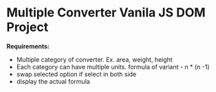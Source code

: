 # Multiple Converter Vanila JS DOM Project

**Requirements:**
-   Multiple category of converter. Ex. area, weight, height
-   Each category can have multiple units. formula of variant - n \* (n -1)
-   swap selected option if select in both side
-   display the actual formula
